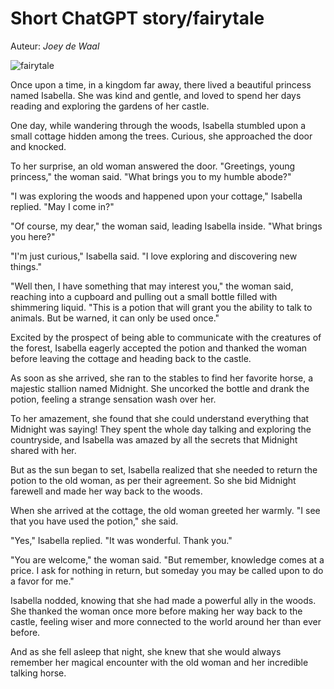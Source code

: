 # Short ChatGPT story/fairytale

Auteur: *Joey de Waal*


![fairytale]("https://ik.imagekit.io/panmac/tr:f-auto,w-740,pr-true//bcd02f72-b50c-0179-8b4b-5e44f5340bd4/98291a5c-63ec-448c-b850-80da4043acdd/Fairytales.jpg")

Once upon a time, in a kingdom far away, there lived a beautiful princess named Isabella. She was kind and gentle, and loved to spend her days reading and exploring the gardens of her castle.

One day, while wandering through the woods, Isabella stumbled upon a small cottage hidden among the trees. Curious, she approached the door and knocked.

To her surprise, an old woman answered the door. "Greetings, young princess," the woman said. "What brings you to my humble abode?"

"I was exploring the woods and happened upon your cottage," Isabella replied. "May I come in?"

"Of course, my dear," the woman said, leading Isabella inside. "What brings you here?"

"I'm just curious," Isabella said. "I love exploring and discovering new things."

"Well then, I have something that may interest you," the woman said, reaching into a cupboard and pulling out a small bottle filled with shimmering liquid. "This is a potion that will grant you the ability to talk to animals. But be warned, it can only be used once."

Excited by the prospect of being able to communicate with the creatures of the forest, Isabella eagerly accepted the potion and thanked the woman before leaving the cottage and heading back to the castle.

As soon as she arrived, she ran to the stables to find her favorite horse, a majestic stallion named Midnight. She uncorked the bottle and drank the potion, feeling a strange sensation wash over her.

To her amazement, she found that she could understand everything that Midnight was saying! They spent the whole day talking and exploring the countryside, and Isabella was amazed by all the secrets that Midnight shared with her.

But as the sun began to set, Isabella realized that she needed to return the potion to the old woman, as per their agreement. So she bid Midnight farewell and made her way back to the woods.

When she arrived at the cottage, the old woman greeted her warmly. "I see that you have used the potion," she said.

"Yes," Isabella replied. "It was wonderful. Thank you."

"You are welcome," the woman said. "But remember, knowledge comes at a price. I ask for nothing in return, but someday you may be called upon to do a favor for me."

Isabella nodded, knowing that she had made a powerful ally in the woods. She thanked the woman once more before making her way back to the castle, feeling wiser and more connected to the world around her than ever before.

And as she fell asleep that night, she knew that she would always remember her magical encounter with the old woman and her incredible talking horse.
